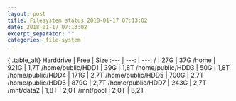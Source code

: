 ```yaml
---
layout: post
title: Filesystem status 2018-01-17 07:13:02
date: 2018-01-17 07:13:02
excerpt_separator: ""
categories: file-system
---
```

{:.table_alt}
Harddrive | Free | Size
:--- | ---: | ---:
/ | 27G | 37G
/home | 921G | 1,7T
/home/public/HDD1 | 39G | 1,8T
/home/public/HDD3 | 50G | 1,8T
/home/public/HDD4 | 171G | 2,7T
/home/public/HDD5 | 700G | 2,7T
/home/public/HDD6 | 879G | 2,7T
/home/public/HDD7 | 243G | 2,7T
/mnt/data2 | 1,8T | 2,0T
/mnt/pool | 2,0T | 8,2T
